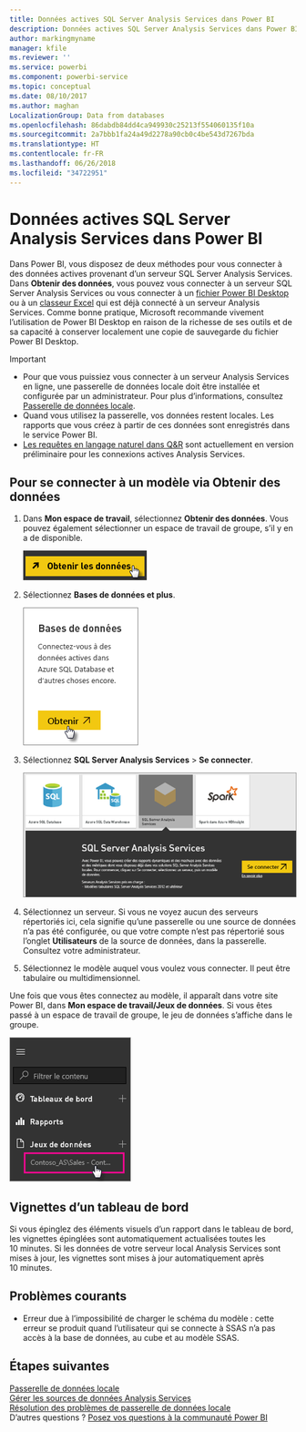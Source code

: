 ```yaml
---
title: Données actives SQL Server Analysis Services dans Power BI
description: Données actives SQL Server Analysis Services dans Power BI. Cela s’effectue grâce à une source de données configurée pour une passerelle d’entreprise.
author: markingmyname
manager: kfile
ms.reviewer: ''
ms.service: powerbi
ms.component: powerbi-service
ms.topic: conceptual
ms.date: 08/10/2017
ms.author: maghan
LocalizationGroup: Data from databases
ms.openlocfilehash: 86dabdb84dd4ca949930c25213f554060135f10a
ms.sourcegitcommit: 2a7bbb1fa24a49d2278a90cb0c4be543d7267bda
ms.translationtype: HT
ms.contentlocale: fr-FR
ms.lasthandoff: 06/26/2018
ms.locfileid: "34722951"
---
```

# <a name="sql-server-analysis-services-live-data-in-power-bi"></a>Données actives SQL Server Analysis Services dans Power BI
Dans Power BI, vous disposez de deux méthodes pour vous connecter à des données actives provenant d’un serveur SQL Server Analysis Services. Dans **Obtenir des données**, vous pouvez vous connecter à un serveur SQL Server Analysis Services ou vous connecter à un [fichier Power BI Desktop](service-desktop-files.md) ou à un [classeur Excel](service-excel-workbook-files.md) qui est déjà connecté à un serveur Analysis Services. Comme bonne pratique, Microsoft recommande vivement l’utilisation de Power BI Desktop en raison de la richesse de ses outils et de sa capacité à conserver localement une copie de sauvegarde du fichier Power BI Desktop.

 >[!IMPORTANT]
 >* Pour que vous puissiez vous connecter à un serveur Analysis Services en ligne, une passerelle de données locale doit être installée et configurée par un administrateur. Pour plus d’informations, consultez [Passerelle de données locale](service-gateway-onprem.md).
 >* Quand vous utilisez la passerelle, vos données restent locales.  Les rapports que vous créez à partir de ces données sont enregistrés dans le service Power BI. 
 >* [Les requêtes en langage naturel dans Q&R](service-q-and-a-direct-query.md) sont actuellement en version préliminaire pour les connexions actives Analysis Services.

## <a name="to-connect-to-a-model-from-get-data"></a>Pour se connecter à un modèle via Obtenir des données
1. Dans **Mon espace de travail**, sélectionnez **Obtenir des données**. Vous pouvez également sélectionner un espace de travail de groupe, s’il y en a de disponible.
   
   ![](media/sql-server-analysis-services-tabular-data/connecttoas_getdatabutton.png)
2. Sélectionnez **Bases de données et plus**.
   
   ![](media/sql-server-analysis-services-tabular-data/connecttoas_getdata_1.png)
3. Sélectionnez **SQL Server Analysis Services** > **Se connecter**. 
   
   ![](media/sql-server-analysis-services-tabular-data/connecttoas_getdata_2.png)
4. Sélectionnez un serveur. Si vous ne voyez aucun des serveurs répertoriés ici, cela signifie qu’une passerelle ou une source de données n’a pas été configurée, ou que votre compte n’est pas répertorié sous l’onglet **Utilisateurs** de la source de données, dans la passerelle. Consultez votre administrateur.
5. Sélectionnez le modèle auquel vous voulez vous connecter. Il peut être tabulaire ou multidimensionnel.

Une fois que vous êtes connectez au modèle, il apparaît dans votre site Power BI, dans **Mon espace de travail/Jeux de données**. Si vous êtes passé à un espace de travail de groupe, le jeu de données s’affiche dans le groupe.

![](media/sql-server-analysis-services-tabular-data/connecttoas_dataset_5.png)

## <a name="dashboard-tiles"></a>Vignettes d’un tableau de bord
Si vous épinglez des éléments visuels d’un rapport dans le tableau de bord, les vignettes épinglées sont automatiquement actualisées toutes les 10 minutes. Si les données de votre serveur local Analysis Services sont mises à jour, les vignettes sont mises à jour automatiquement après 10 minutes.

## <a name="common-issues"></a>Problèmes courants

* Erreur due à l’impossibilité de charger le schéma du modèle : cette erreur se produit quand l’utilisateur qui se connecte à SSAS n’a pas accès à la base de données, au cube et au modèle SSAS.

## <a name="next-steps"></a>Étapes suivantes
[Passerelle de données locale](service-gateway-onprem.md)  
[Gérer les sources de données Analysis Services](service-gateway-enterprise-manage-ssas.md)  
[Résolution des problèmes de passerelle de données locale](service-gateway-onprem-tshoot.md)  
D’autres questions ? [Posez vos questions à la communauté Power BI](http://community.powerbi.com/)